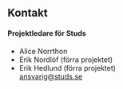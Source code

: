 ## Kontakt

#### Projektledare för Studs

- Alice Norrthon
- Erik Nordlöf (förra projektet)
- Erik Hedlund (förra projektet)</br>
[ansvarig@studs.se](mailto:ansvarig@studs.se)
